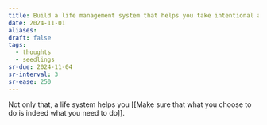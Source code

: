 ```yaml
---
title: Build a life management system that helps you take intentional action
date: 2024-11-01
aliases: 
draft: false
tags:
  - thoughts
  - seedlings
sr-due: 2024-11-04
sr-interval: 3
sr-ease: 250
---
```

Not only that, a life system helps you [[Make sure that what you choose to do is indeed what you need to do]].

